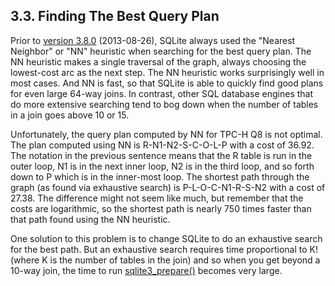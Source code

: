## 3\.3\.  Finding The Best Query Plan


Prior to [version 3\.8\.0](releaselog/3_8_0.html) (2013\-08\-26\), SQLite always used
the "Nearest Neighbor" or "NN" heuristic when searching for the best query plan.
The NN heuristic makes a single traversal of the graph, always choosing
the lowest\-cost arc as the next step.
The NN heuristic works surprisingly well in most cases.
And NN is fast, so that SQLite is able to quickly find good plans
for even large 64\-way joins. In contrast, other SQL database engines that
do more extensive searching tend to bog down when the
number of tables in a join goes above 10 or 15\.


Unfortunately, the query plan computed by NN for TPC\-H Q8 is not optimal.
The plan computed using NN is R\-N1\-N2\-S\-C\-O\-L\-P with a cost of 36\.92\.
The notation
in the previous sentence means that the R table is run in the outer loop,
N1 is in the next inner loop, N2 is in the third loop, and so forth down
to P which is in the inner\-most loop. The shortest path through the
graph (as found via exhaustive search) is P\-L\-O\-C\-N1\-R\-S\-N2
with a cost of 27\.38\. The difference might not seem like much, but
remember that
the costs are logarithmic, so the shortest path is nearly 750 times
faster than that path found using the NN heuristic.


One solution to this problem is to change SQLite to do an exhaustive
search for the best path. But an exhaustive search requires time
proportional to
K! (where K is the number of tables in the join) and so when you get
beyond a 10\-way join, the time
to run [sqlite3\_prepare()](c3ref/prepare.html) becomes very large.


